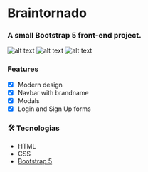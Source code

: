 # Braintornado
### A small Bootstrap 5 front-end project.
![alt text](https://github.com/gcruzdev/braintornado/blob/braintornado/main.png?raw=true)
![alt text](https://github.com/gcruzdev/braintornado/blob/braintornado/login-modal.png?raw=true)
![alt text](https://github.com/gcruzdev/braintornado/blob/braintornado/sign-up-modal.png?raw=true)


### Features

- [x] Modern design
- [x] Navbar with brandname
- [x] Modals
- [x] Login and Sign Up forms

### 🛠 Tecnologias

- HTML
- CSS
- [Bootstrap 5](https://getbootstrap.com/)